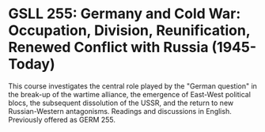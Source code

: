 # GSLL 255: Germany and Cold War: Occupation, Division, Reunification, Renewed Conflict with Russia (1945-Today)

This course investigates the central role played by the "German question" in the break-up of the wartime alliance, the emergence of East-West political blocs, the subsequent dissolution of the USSR, and the return to new Russian-Western antagonisms. Readings and discussions in English. Previously offered as GERM 255.